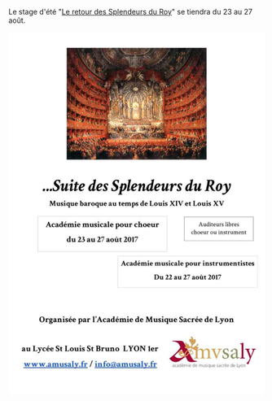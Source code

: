 ---
---
Le stage d'été "<a href="/chanter/stage-d'été">Le retour des Splendeurs du Roy</a>" se tiendra du 23 au 27 août.

<img src="/images/affiches/stage%20d'%C3%A9t%C3%A9%202017.jpg" alt="" />
